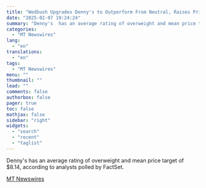 ```yaml
---
title: "Wedbush Upgrades Denny's to Outperform From Neutral, Raises Price Target to $10 From $6"
date: "2025-02-07 19:24:24"
summary: "Denny's  has an average rating of overweight and mean price target of $8.14, according to analysts polled by FactSet."
categories:
  - "MT Newswires"
lang:
  - "en"
translations:
  - "en"
tags:
  - "MT Newswires"
menu: ""
thumbnail: ""
lead: ""
comments: false
authorbox: false
pager: true
toc: false
mathjax: false
sidebar: "right"
widgets:
  - "search"
  - "recent"
  - "taglist"
---
```


Denny's has an average rating of overweight and mean price target of $8.14, according to analysts polled by FactSet.

[MT Newswires](https://www.tradingview.com/news/mtnewswires.com:20250207:A3312249:0/)
